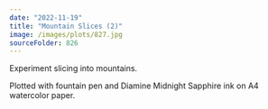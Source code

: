 ```yaml
---
date: "2022-11-19"
title: "Mountain Slices (2)"
image: /images/plots/827.jpg
sourceFolder: 826
---
```


Experiment slicing into mountains.

Plotted with fountain pen and Diamine Midnight Sapphire ink on A4 watercolor paper.